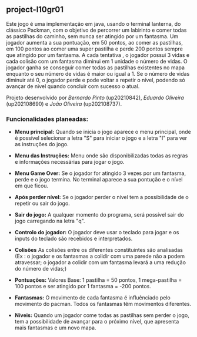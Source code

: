 ﻿## project-l10gr01

Este jogo é uma implementação em java, usando o terminal lanterna, do clássico Packman, com o objetivo de percorrer um labirinto e comer todas as pastilhas do caminho, sem nunca ser atingido por um fantasma.
Um jogador aumenta a sua pontuação, em 50 pontos, ao comer as pastilhas, em 100 pontos ao comer uma super pastilha e perde 200 pontos sempre que atingido por um fantasma. A cada tentativa , o jogador possui 3 vidas e cada colisão com um fantasma diminui em 1 unidade o número de vidas. O jogador ganha se conseguir comer todas as pastilhas existentes no mapa enquanto o seu número de vidas é maior ou igual a 1. Se o número de vidas diminuir até 0, o jogador perde e pode voltar a repetir o nível, podendo só avançar de nivel quando concluir com sucesso o atual.

Projeto desenvolvido por *Bernardo Pinto* (up20210842), *Eduardo Oliveira* (up202108690) e *João Oliveira* (up202108737).


### Funcionalidades planeadas:

- **Menu principal:** Quando se inicia o jogo aparece o menu principal, onde é possível selecionar a letra "S" para iniciar o jogo e a letra "I" para ver as instruções do jogo.

-  **Menu das Instruções:** Menu onde são disponibilizadas todas as regras e informações necessárias para jogar o jogo.

- **Menu Game Over:** Se o jogador for atingido 3 vezes por um fantasma, perde e o jogo termina. No terminal aparece a sua pontução e o nível em que ficou.

- **Após perder nível:** Se o jogador perder o nível tem a possibilidade de o repetir ou sair do jogo.

- **Sair do jogo:** A qualquer momento do programa, será possível sair do jogo carregando na letra "q".

- **Controlo do jogador:** O jogador deve usar o teclado para jogar e os inputs do teclado são recebidos e interpretados.

- **Colisões** As colisões entre os diferentes constituintes são analisadas (Ex : o jogador e os fantasmas a colidir com uma parede não a podem atravessar; o jogador a colidir com um fantasma levará a uma redução do número de vidas;)

- **Pontuações:** Valores Base: 1 pastilha = 50 pontos, 1 mega-pastilha = 100 pontos e ser atingido por 1 fantasma = -200 pontos.

- **Fantasmas:** O movimento de cada fantasma é influênciado pelo movimento do pacman. Todos os fantasmas têm movimentos diferentes.

- **Níveis:** Quando um jogador come todas as pastilhas sem perder o jogo, tem a possibilidade de avançar para o próximo nível, que apresenta mais fantasmas e um novo mapa.


